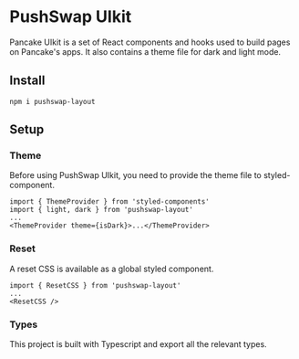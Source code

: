 # PushSwap UIkit

Pancake UIkit is a set of React components and hooks used to build pages on Pancake's apps. It also contains a theme file for dark and light mode.

## Install

`npm i pushswap-layout`

## Setup

### Theme

Before using PushSwap UIkit, you need to provide the theme file to styled-component.

```
import { ThemeProvider } from 'styled-components'
import { light, dark } from 'pushswap-layout'
...
<ThemeProvider theme={isDark}>...</ThemeProvider>
```

### Reset

A reset CSS is available as a global styled component.

```
import { ResetCSS } from 'pushswap-layout'
...
<ResetCSS />
```

### Types

This project is built with Typescript and export all the relevant types.
